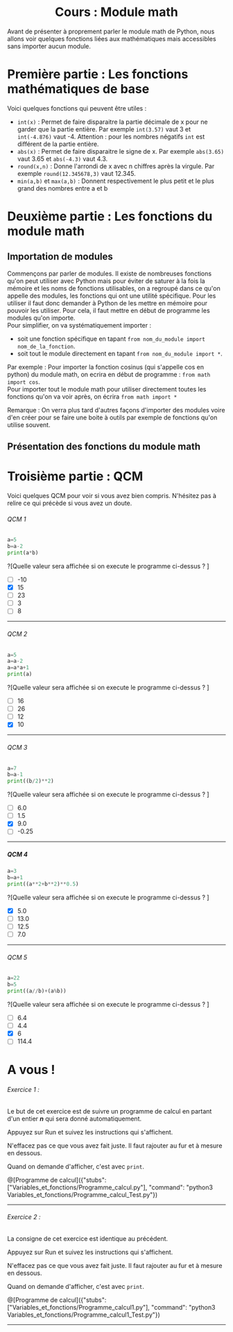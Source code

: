 <h1> <center>Cours : Module math</center></h1>

Avant de présenter à proprement parler le module math de Python, nous allons voir quelques fonctions liées aux mathématiques mais accessibles sans importer aucun module.

# Première partie : Les fonctions mathématiques de base

Voici quelques fonctions qui peuvent être utiles :
+ `int(x)` : Permet de faire disparaitre la partie décimale de x pour ne garder que la partie entière. Par exemple `int(3.57)` vaut 3 et `int(-4.876)` vaut -4. Attention : pour les nombres négatifs `int` est différent de la partie entière.
+ `abs(x)` : Permet de faire disparaitre le signe de x. Par exemple `abs(3.65)` vaut 3.65 et `abs(-4.3)` vaut 4.3.
+ `round(x,n)` : Donne l'arrondi de x avec n chiffres après la virgule. Par exemple `round(12.345678,3)` vaut 12.345.
+ `min(a,b)` et `max(a,b)` : Donnent respectivement le plus petit et le plus grand des nombres entre a et b


# Deuxième partie : Les fonctions du module math

## Importation de modules
Commençons par parler de modules. Il existe de nombreuses fonctions qu'on peut utiliser avec Python mais pour éviter de saturer à la fois la mémoire et les noms de fonctions utilisables, on a regroupé dans ce qu'on appelle des modules, les fonctions qui ont une utilité spécifique. Pour les utiliser il faut donc demander à Python de les mettre en mémoire pour pouvoir les utiliser. Pour cela, il faut mettre en début de programme les modules qu'on importe.   
Pour simplifier, on va systématiquement importer : 
- soit une fonction spécifique en tapant `from nom_du_module import nom_de_la_fonction`.
- soit tout le module directement en tapant `from nom_du_module import *`. 

Par exemple : Pour importer la fonction cosinus (qui s'appelle cos en python) du module math, on ecrira en début de programme : `from math import cos`.  
Pour importer tout le module math pour utiliser directement toutes les fonctions qu'on va voir après, on écrira `from math import *`

Remarque : On verra plus tard d'autres façons d'importer des modules voire d'en créer pour se faire une boite à outils par exemple de fonctions qu'on utilise souvent.

## Présentation des fonctions du module math




  
# Troisième partie : QCM

Voici quelques QCM pour voir si vous avez bien compris. N'hésitez pas à relire ce qui précède si vous avez un doute.

###### QCM 1
```python
a=5
b=a-2
print(a*b)
```  
?[Quelle valeur sera affichée si on execute le programme ci-dessus ? ]
-[ ] -10
-[x] 15
-[ ] 23
-[ ] 3
-[ ] 8

---

###### QCM 2
```python
a=5
a=a-2
a=a*a+1
print(a)
```  
?[Quelle valeur sera affichée si on execute le programme ci-dessus ? ]
-[ ] 16
-[ ] 26
-[ ] 12
-[x] 10

---

###### QCM 3
```python
a=7
b=a-1
print((b/2)**2)
```
?[Quelle valeur sera affichée si on execute le programme ci-dessus ? ]
-[ ] 6.0
-[ ] 1.5
-[x] 9.0
-[ ] -0.25  

---

##### QCM 4
```python
a=3
b=a+1
print((a**2+b**2)**0.5)
```
?[Quelle valeur sera affichée si on execute le programme ci-dessus ? ]
-[x] 5.0
-[ ] 13.0
-[ ] 12.5
-[ ] 7.0

---

###### QCM 5
```python
a=22
b=5
print((a//b)+(a%b))
```
?[Quelle valeur sera affichée si on execute le programme ci-dessus ? ]
-[ ] 6.4
-[ ] 4.4
-[x] 6
-[ ] 114.4 

# A vous !

###### Exercice 1 :

Le but de cet exercice est de suivre un programme de calcul en partant d'un entier ***n*** qui sera donné automatiquement.

Appuyez sur Run et suivez les instructions qui s'affichent.

N'effacez pas ce que vous avez fait juste. Il faut rajouter au fur et à mesure en dessous.

Quand on demande d'afficher, c'est avec `print`.

@[Programme de calcul]({"stubs": ["Variables_et_fonctions/Programme_calcul.py"], "command": "python3 Variables_et_fonctions/Programme_calcul_Test.py"})

---

###### Exercice 2 :

La consigne de cet exercice est identique au précédent.

Appuyez sur Run et suivez les instructions qui s'affichent.

N'effacez pas ce que vous avez fait juste. Il faut rajouter au fur et à mesure en dessous.

Quand on demande d'afficher, c'est avec `print`.

@[Programme de calcul]({"stubs": ["Variables_et_fonctions/Programme_calcul1.py"], "command": "python3 Variables_et_fonctions/Programme_calcul1_Test.py"})

---



